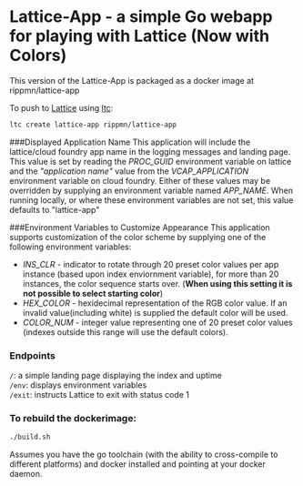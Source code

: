 # Lattice-App - a simple Go webapp for playing with Lattice (Now with Colors)

This version of the Lattice-App is packaged as a docker image at rippmn/lattice-app

To push to [Lattice](https://github.com/cloudfoundry-incubator/lattice) using [ltc](https://github.com/cloudfoundry-incubator/lattice/ltc):

```bash
ltc create lattice-app rippmn/lattice-app
```

###Displayed Application Name
This application will include the lattice/cloud foundry app name in the logging messages and landing page.  This value is set by reading the _PROC_GUID_ environment variable on lattice and the _"application name"_ value from the _VCAP_APPLICATION_ environment variable on cloud foundry.  Either of these values may be overridden by supplying an environment variable named _APP_NAME_.  When running locally, or where these environment variables are not set, this value defaults to "lattice-app"  

###Environment Variables to Customize Appearance
This application supports customization of the color scheme by supplying one of the following environment variables:
* _INS_CLR_ - indicator to rotate through 20 preset color values per app instance (based upon index enviornment variable), for more than 20 instances, the color sequence starts over. (**When using this setting it is not possible to select starting color**)
* _HEX_COLOR_ - hexidecimal representation of the RGB color value.  If an invalid value(including white) is supplied the default color will be used. 
* _COLOR_NUM_ - integer value representing one of 20 preset color values (indexes outside this range will use the default colors).

### Endpoints

`/`: a simple landing page displaying the index and uptime  
`/env`: displays environment variables  
`/exit`: instructs Lattice to exit with status code 1  

### To rebuild the dockerimage:

```bash
./build.sh
```

Assumes you have the go toolchain (with the ability to cross-compile to different platforms) and docker installed and pointing at your docker daemon.
